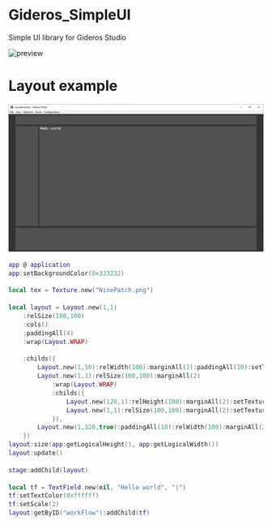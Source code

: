 # Gideros_SimpleUI
Simple UI library for Gideros Studio

![preview](http://forum.giderosmobile.com/uploads/editor/9z/onq2m6ol36qa.gif)

# Layout example
![preview](https://github.com/MultiPain/Gideros_examples/blob/master/img/LayoutExample.png)
```lua
app @ application
app:setBackgroundColor(0x323232)

local tex = Texture.new("NinePatch.png")

local layout = Layout.new(1,1)
	:relSize(100,100)
	:cols()
	:paddingAll(4)
	:wrap(Layout.WRAP)
	
	:childs({
		Layout.new(1,50):relWidth(100):marginAll(2):paddingAll(10):setTextureBackground(tex),
		Layout.new(1,1):relSize(100,100):marginAll(2)	
			:wrap(Layout.WRAP)
			:childs({
				Layout.new(120,1):relHeight(100):marginAll(2):setTextureBackground(tex),
				Layout.new(1,1):relSize(100,100):marginAll(2):setTextureBackground(tex):ID("workFlow"):paddingAll(5),
			}),
		Layout.new(1,120,true):paddingAll(10):relWidth(100):marginAll(2):setTextureBackground(tex),
	})
layout:size(app:getLogicalHeight(), app:getLogicalWidth())
layout:update()

stage:addChild(layout)

local tf = TextField.new(nil, "Hello world", "|")
tf:setTextColor(0xffffff)
tf:setScale(2)
layout:getByID("workFlow"):addChild(tf)
```
